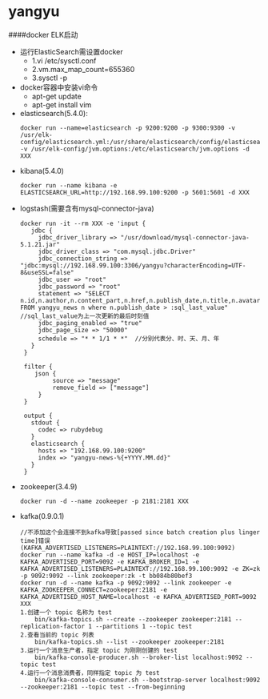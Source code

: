 # yangyu


####docker ELK启动

- 运行ElasticSearch需设置docker 
    - 1.vi /etc/sysctl.conf
    - 2.vm.max_map_count=655360
    - 3.sysctl -p
- docker容器中安装vi命令
    - apt-get update
    - apt-get install vim
- elasticsearch(5.4.0): 
    ``` 
    docker run --name=elasticsearch -p 9200:9200 -p 9300:9300 -v /usr/elk-config/elasticsearch.yml:/usr/share/elasticsearch/config/elasticsearch.yml -v /usr/elk-config/jvm.options:/etc/elasticsearch/jvm.options -d XXX
    ```
- kibana(5.4.0) 
    ```
    docker run --name kibana -e ELASTICSEARCH_URL=http://192.168.99.100:9200 -p 5601:5601 -d XXX
    ```
- logstash(需要含有mysql-connector-java) 
    ```
    docker run -it --rm XXX -e 'input {
       jdbc {
         jdbc_driver_library => "/usr/download/mysql-connector-java-5.1.21.jar"
         jdbc_driver_class => "com.mysql.jdbc.Driver"
         jdbc_connection_string => "jdbc:mysql://192.168.99.100:3306/yangyu?characterEncoding=UTF-8&useSSL=false"
         jdbc_user => "root"
         jdbc_password => "root"
         statement => "SELECT n.id,n.author,n.content_part,n.href,n.publish_date,n.title,n.avatar FROM yangyu_news n where n.publish_date > :sql_last_value"    //sql_last_value为上一次更新的最后时刻值
         jdbc_paging_enabled => "true"
         jdbc_page_size => "50000"
         schedule => "* * 1/1 * *"  //分别代表分、时、天、月、年
       }
     }
 
     filter {
        json {
             source => "message"
             remove_field => ["message"]
         }
     }
 
     output {
       stdout {
         codec => rubydebug
       }
       elasticsearch {
         hosts => "192.168.99.100:9200"
         index => "yangyu-news-%{+YYYY.MM.dd}"
       }        
     }
- zookeeper(3.4.9)
    ```
    docker run -d --name zookeeper -p 2181:2181 XXX
    ```
- kafka(0.9.0.1)
    ```
    //不添加这个会连接不到kafka导致[passed since batch creation plus linger time]错误(KAFKA_ADVERTISED_LISTENERS=PLAINTEXT://192.168.99.100:9092)
    docker run --name kafka -d -e HOST_IP=localhost -e KAFKA_ADVERTISED_PORT=9092 -e KAFKA_BROKER_ID=1 -e KAFKA_ADVERTISED_LISTENERS=PLAINTEXT://192.168.99.100:9092 -e ZK=zk -p 9092:9092 --link zookeeper:zk -t bb084b80bef3
    docker run -d --name kafka -p 9092:9092 --link zookeeper -e KAFKA_ZOOKEEPER_CONNECT=zookeeper:2181 -e KAFKA_ADVERTISED_HOST_NAME=localhost -e KAFKA_ADVERTISED_PORT=9092 XXX
    1.创建一个 topic 名称为 test
        bin/kafka-topics.sh --create --zookeeper zookeeper:2181 --replication-factor 1 --partitions 1 --topic test
    2.查看当前的 topic 列表
        bin/kafka-topics.sh --list --zookeeper zookeeper:2181
    3.运行一个消息生产者，指定 topic 为刚刚创建的 test 
        bin/kafka-console-producer.sh --broker-list localhost:9092 --topic test
    4.运行一个消息消费者，同样指定 topic 为 test
        bin/kafka-console-consumer.sh --bootstrap-server localhost:9092 --zookeeper:2181 --topic test --from-beginning

    ```
